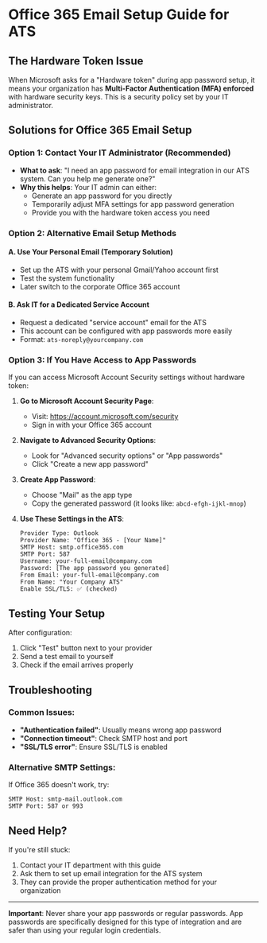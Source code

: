 # Office 365 Email Setup Guide for ATS

## The Hardware Token Issue

When Microsoft asks for a "Hardware token" during app password setup, it means your organization has **Multi-Factor Authentication (MFA) enforced** with hardware security keys. This is a security policy set by your IT administrator.

## Solutions for Office 365 Email Setup

### Option 1: Contact Your IT Administrator (Recommended)
- **What to ask**: "I need an app password for email integration in our ATS system. Can you help me generate one?"
- **Why this helps**: Your IT admin can either:
  - Generate an app password for you directly
  - Temporarily adjust MFA settings for app password generation
  - Provide you with the hardware token access you need

### Option 2: Alternative Email Setup Methods

#### A. Use Your Personal Email (Temporary Solution)
- Set up the ATS with your personal Gmail/Yahoo account first
- Test the system functionality
- Later switch to the corporate Office 365 account

#### B. Ask IT for a Dedicated Service Account
- Request a dedicated "service account" email for the ATS
- This account can be configured with app passwords more easily
- Format: `ats-noreply@yourcompany.com`

### Option 3: If You Have Access to App Passwords

If you can access Microsoft Account Security settings without hardware token:

1. **Go to Microsoft Account Security Page**:
   - Visit: https://account.microsoft.com/security
   - Sign in with your Office 365 account

2. **Navigate to Advanced Security Options**:
   - Look for "Advanced security options" or "App passwords"
   - Click "Create a new app password"

3. **Create App Password**:
   - Choose "Mail" as the app type
   - Copy the generated password (it looks like: `abcd-efgh-ijkl-mnop`)

4. **Use These Settings in the ATS**:
   ```
   Provider Type: Outlook
   Provider Name: "Office 365 - [Your Name]"
   SMTP Host: smtp.office365.com
   SMTP Port: 587
   Username: your-full-email@company.com
   Password: [The app password you generated]
   From Email: your-full-email@company.com
   From Name: "Your Company ATS"
   Enable SSL/TLS: ✅ (checked)
   ```

## Testing Your Setup

After configuration:
1. Click "Test" button next to your provider
2. Send a test email to yourself
3. Check if the email arrives properly

## Troubleshooting

### Common Issues:
- **"Authentication failed"**: Usually means wrong app password
- **"Connection timeout"**: Check SMTP host and port
- **"SSL/TLS error"**: Ensure SSL/TLS is enabled

### Alternative SMTP Settings:
If Office 365 doesn't work, try:
```
SMTP Host: smtp-mail.outlook.com
SMTP Port: 587 or 993
```

## Need Help?

If you're still stuck:
1. Contact your IT department with this guide
2. Ask them to set up email integration for the ATS system
3. They can provide the proper authentication method for your organization

---

**Important**: Never share your app passwords or regular passwords. App passwords are specifically designed for this type of integration and are safer than using your regular login credentials.